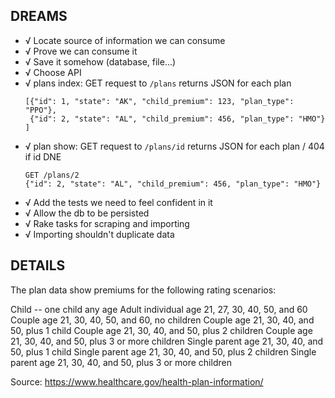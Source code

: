 ## DREAMS

* √ Locate source of information we can consume
* √ Prove we can consume it
* √ Save it somehow (database, file...)
* √ Choose API
* √ plans index: GET request to `/plans` returns JSON for each plan
  ```
  [{"id": 1, "state": "AK", "child_premium": 123, "plan_type": "PPO"},
   {"id": 2, "state": "AL", "child_premium": 456, "plan_type": "HMO"}
  ]
  ```
* √ plan show: GET request to `/plans/id` returns JSON for each plan / 404 if id DNE
  ```
  GET /plans/2
  {"id": 2, "state": "AL", "child_premium": 456, "plan_type": "HMO"}
  ```
* √ Add the tests we need to feel confident in it
* √ Allow the db to be persisted
* √ Rake tasks for scraping and importing
* √ Importing shouldn't duplicate data

## DETAILS

The plan data show premiums for the following rating scenarios:

Child -- one child any age
Adult individual age 21, 27, 30, 40, 50, and 60
Couple age 21, 30, 40, 50, and 60, no children
Couple age 21, 30, 40, and 50, plus 1 child
Couple age 21, 30, 40, and 50, plus 2 children
Couple age 21, 30, 40, and 50, plus 3 or more children
Single parent age 21, 30, 40, and 50, plus 1 child
Single parent age 21, 30, 40, and 50, plus 2 children
Single parent age 21, 30, 40, and 50, plus 3 or more children

Source: https://www.healthcare.gov/health-plan-information/

